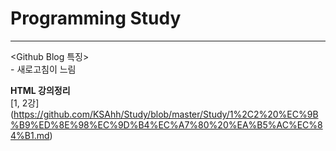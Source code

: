 # Programming Study

- - -
<Github Blog 특징>   
\- 새로고침이 느림

<strong>HTML 강의정리</strong><br>
[1, 2강] (https://github.com/KSAhh/Study/blob/master/Study/1%2C2%20%EC%9B%B9%ED%8E%98%EC%9D%B4%EC%A7%80%20%EA%B5%AC%EC%84%B1.md)
